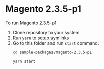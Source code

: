 # Magento 2.3.5-p1

To run Magento 2.3.5-p1:

1. Clone repository to your system
2. Run `yarn` to setup symlinks
3. Go to this folder and run `start` command.
    ```bash
    cd sample-packages/magento-2.3.5-p1

    yarn start
    ```